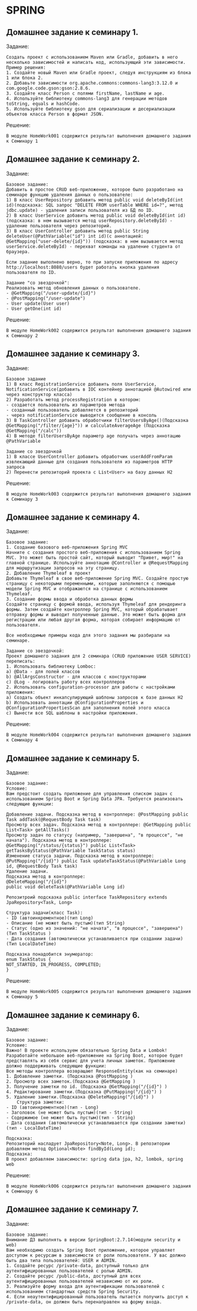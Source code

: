 # SPRING

## Домашнее задание к семинару 1.

Задание:

    Создать проект с использованием Maven или Gradle, добавить в него несколько зависимостей и написать код, использующий эти зависимости.
    Пример решения:
    1. Создайте новый Maven или Gradle проект, следуя инструкциям из блока 1 или блока 2.
    2. Добавьте зависимости org.apache.commons:commons-lang3:3.12.0 и com.google.code.gson:gson:2.8.6.
    3. Создайте класс Person с полями firstName, lastName и age.
    4. Используйте библиотеку commons-lang3 для генерации методов toString, equals и hashCode.
    5. Используйте библиотеку gson для сериализации и десериализации объектов класса Person в формат JSON.

Решение:

    В модуле HomeWork001 содержится результат выполнения домашнего задания к Семинару 1

## Домашнее задание к семинару 2.

Задание:

    Базовое задание:
    Добавить в простое CRUD веб-приложение, которое было разработано на семинаре функцию удаления данных о пользователе:
    1) В класс UserRepository добавить метод public void deleteById(int id)(подсказка: SQL запрос "DELETE FROM userTable WHERE id=?", метод jdbc.update) - удаления записи пользователя из БД по ID.
    2) В класс UserService добавить метод public void deleteById(int id)(подсказка: в нем вызывается метод userRepository.deleteById) - удаление пользователя через репозиторий.
    3) В класс UserController добавить метод public String deleteUser(@PathVariable("id") int id)(с аннотацией: @GetMapping("user-delete/{id}")) (подсказка: в нем вызывается метод userService.deleteById) - перехват команды на удаление студента от браузера.

    Если задание выполнено верно, то при запуске приложения по адресу http://localhost:8080/users будет работать кнопка удаления пользователя по ID.

    Задание "со звездочкой":
    Реализовать метод обновления данных о пользователе.
    - @GetMapping("/user-update/{id}")
    - @PostMapping("/user-update")
    - User update(User user)
    - User getOne(int id)

Решение:

    В модуле HomeWork002 содержится результат выполнения домашнего задания к Семинару 2

## Домашнее задание к семинару 3.

Задание:

    Базовое задание
    1) В класс RegistrationService добавить поля UserService, NotificationService(добавить в IOC контейнер аннотацией @Autowired или через конструктор класса)
    2) Разработать метод processRegistration в котором:
    - создается пользователь из параметров метода
    - созданный пользователь добавляется в репозиторий
    - через notificationService выводится сообщение в консоль
    3) В TaskController добавить обработчики filterUsersByAge()(Подсказка @GetMapping("/filter/{age}")) и calculateAverageAge (Подсказка @GetMapping("/calc"))
    4) В методе filterUsersByAge параметр age получать через аннотацию @PathVariable

    Задание со звездочкой
    1) В классе UserController добавить обработчик userAddFromParam извлекающий данные для создания пользователя из параметров HTTP запроса
    2) Перенести репозиторий проекта с List<User> на базу данных H2

Решение:

    В модуле HomeWork003 содержится результат выполнения домашнего задания к Семинару 3

## Домашнее задание к семинару 4.

Задание:

    Базовое задание:
    1. Создание базового веб-приложения Spring MVC
    Начните с создания простого веб-приложения с использованием Spring MVC. Это может быть простой сайт, который выводит "Привет, мир!" на главной странице. Используйте аннотацию @Controller и @RequestMapping для маршрутизации запросов на эту страницу.
    2. Добавление Thymeleaf в проект
    Добавьте Thymeleaf в свое веб-приложение Spring MVC. Создайте простую страницу с некоторыми переменными, которые заполняются с помощью модели Spring MVC и отображаются на странице с использованием Thymeleaf.
    3. Создание формы ввода и обработка данных формы
    Создайте страницу с формой ввода, используя Thymeleaf для рендеринга формы. Затем создайте контроллер Spring MVC, который обрабатывает отправку формы и выводит полученные данные. Это может быть форма для регистрации или любая другая форма, которая собирает информацию от пользователя.

    Все необходимые примеры кода для этого задания мы разбирали на семинаре.

    Задание со звездочкой:
    Проект домашнего задания для 2 семинара (CRUD приложение USER SERVICE) переписать:
    1. Использовать библиотеку Lomboc:
    a) @Data - для полей классов
    b) @AllArgsConstructor - для классов с конструкторами
    c) @Log - логировать работу всех контроллеров
    2. Использовать configuration-processor для работы с настройками приложения:
    a) Создать объект инкапсулирующий шаблоны запросов к базе данных H2
    b) Использовать аннотации @ConfigurationProperties и @ConfigurationPropertiesScan для заполнения полей этого класса
    с) Вынести все SQL шаблоны в настройки приложения.

Решение:

    В модуле HomeWork004 содержится результат выполнения домашнего задания к Семинару 4

## Домашнее задание к семинару 5.

Задание:

    Базовое задание:
    Условие:
    Вам предстоит создать приложение для управления списком задач с использованием Spring Boot и Spring Data JPA. Требуется реализовать следующие функции:

    Добавление задачи. Подсказка метод в контроллере: @PostMapping public Task addTask(@RequestBody Task task)
    Просмотр всех задач. Подсказка метод в контроллере: @GetMapping public List<Task> getAllTasks()
    Просмотр задач по статусу (например, "завершена", "в процессе", "не начата"). Подсказка метод в контроллере: @GetMapping("/status/{status}") public List<Task> getTasksByStatus(@PathVariable TaskStatus status)
    Изменение статуса задачи. Подсказка метод в контроллере: @PutMapping("/{id}") public Task updateTaskStatus(@PathVariable Long id, @RequestBody Task task)
    Удаление задачи.
    Подсказка метод в контроллере:
    @DeleteMapping("/{id}")
    public void deleteTask(@PathVariable Long id)
    
    Репозитроий подсказка public interface TaskRepository extends JpaRepository<Task, Long>
    
    Структура задачи(класс Task):
    - ID (автоинкрементное)(тип Long)
    - Описание (не может быть пустым)(тип String)
    - Статус (одно из значений: "не начата", "в процессе", "завершена")(Тип TaskStatus )
    - Дата создания (автоматически устанавливается при создании задачи)(Тип LocalDateTime)
    
    Подсказка понадобится энумератор:
    enum TaskStatus {
    NOT_STARTED, IN_PROGRESS, COMPLETED;
    }

Решение:

    В модуле HomeWork005 содержится результат выполнения домашнего задания к Семинару 5

## Домашнее задание к семинару 6.

Задание:

    Базовое задание:
    Условие:
    Важно! В проекте используем обязательно Spring Data и Lombok!
    Разработайте небольшое веб-приложение на Spring Boot, которое будет представлять из себя сервис для учета личных заметок. Приложение должно поддерживать следующие функции:
    Все методы контроллера возвращают ResponseEntity(как на семинаре)
    1. Добавление заметки. (Подсказка @PostMapping )
    2. Просмотр всех заметок.(Подсказка @GetMapping )
    3. Получение заметки по id. (Подсказка @GetMapping("/{id}") )
    4. Редактирование заметки.(Подсказка @PutMapping("/{id}") )
    5. Удаление заметки.(Подсказка @DeleteMapping("/{id}") )
        Структура заметки:
    - ID (автоинкрементное)(тип - Long)
    - Заголовок (не может быть пустым)(тип - String)
    - Содержимое (не может быть пустым)(тип - String)
    - Дата создания (автоматически устанавливается при создании заметки)(тип - LocalDateTime)

    Подсказка:
    Репозиторий насладует JpaRepository<Note, Long>. В репозитории добавляем метод Optional<Note> findById(Long id);
    Подсказка:
    В проект добавляем зависимости: spring data jpa, h2, lombok, spring web


Решение:

    В модуле HomeWork006 содержится результат выполнения домашнего задания к Семинару 6


## Домашнее задание к семинару 7.

Задание:
    
    Базовое задание:
    Внимание ДЗ выполнять в версии SpringBoot:2.7.14(модули security и web)
    Вам необходимо создать Spring Boot приложение, которое управляет доступом к ресурсам в зависимости от роли пользователя. У вас должно быть два типа пользователей: USER и ADMIN.
    1. Создайте ресурс /private-data, доступный только для аутентифицированных пользователей с ролью ADMIN.
    2. Создайте ресурс /public-data, доступный для всех аутентифицированных пользователей независимо от их роли.
    3. Реализуйте форму входа для аутентификации пользователей с использованием стандартных средств Spring Security.
    4. Если неаутентифицированный пользователь пытается получить доступ к /private-data, он должен быть перенаправлен на форму входа.
